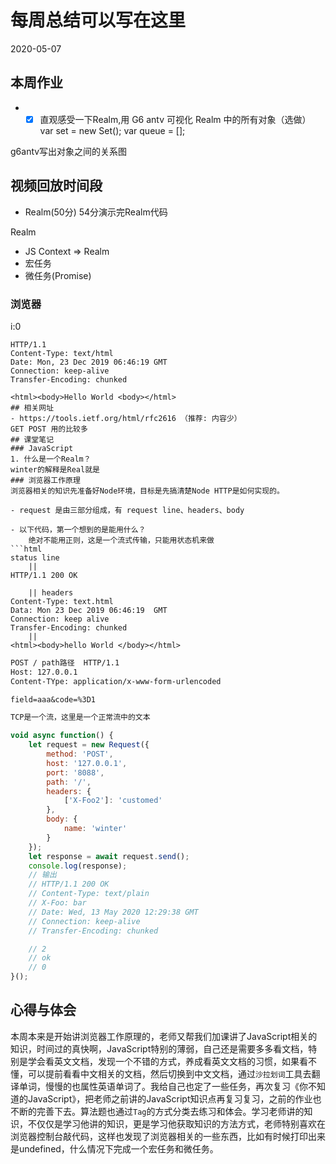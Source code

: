 # 每周总结可以写在这里
2020-05-07
## 本周作业
- - [x] 直观感受一下Realm,用 G6 antv 可视化 Realm 中的所有对象（选做）
var set = new Set();
var queue = [];

g6antv写出对象之间的关系图

## 视频回放时间段
- Realm(50分) 54分演示完Realm代码

Realm
- JS Context => Realm
- 宏任务
- 微任务(Promise)

### 浏览器
i:0

```
HTTP/1.1
Content-Type: text/html
Date: Mon, 23 Dec 2019 06:46:19 GMT
Connection: keep-alive
Transfer-Encoding: chunked

<html><body>Hello World <body></html>
## 相关网址
- https://tools.ietf.org/html/rfc2616 （推荐: 内容少）
GET POST 用的比较多
## 课堂笔记
### JavaScript
1. 什么是一个Realm？
winter的解释是Real就是
### 浏览器工作原理
浏览器相关的知识先准备好Node环境，目标是先搞清楚Node HTTP是如何实现的。

- request 是由三部分组成，有 request line、headers、body

- 以下代码，第一个想到的是能用什么？
    绝对不能用正则，这是一个流式传输，只能用状态机来做
```html
status line
    ||
HTTP/1.1 200 OK  

    || headers
Content-Type: text.html
Data: Mon 23 Dec 2019 06:46:19  GMT
Connection: keep alive
Transfer-Encoding: chunked
    ||
<html><body>hello World </body></html>
```


```markdown
POST / path路径  HTTP/1.1
Host: 127.0.0.1
Content-TYpe: application/x-www-form-urlencoded

field=aaa&code=%3D1

TCP是一个流，这里是一个正常流中的文本
```

```js
void async function() {
    let request = new Request({
        method: 'POST',
        host: '127.0.0.1',
        port: '8088',
        path: '/',
        headers: {
            ['X-Foo2']: 'customed'
        },
        body: {
            name: 'winter'
        }
    });
    let response = await request.send();
    console.log(response);
    // 输出
    // HTTP/1.1 200 OK
    // Content-Type: text/plain
    // X-Foo: bar
    // Date: Wed, 13 May 2020 12:29:38 GMT
    // Connection: keep-alive
    // Transfer-Encoding: chunked

    // 2
    // ok
    // 0
}();


```
## 心得与体会
本周本来是开始讲浏览器工作原理的，老师又帮我们加课讲了JavaScript相关的知识，时间过的真快啊，JavaScript特别的薄弱，自己还是需要多多看文档，特别是学会看英文文档，发现一个不错的方式，养成看英文文档的习惯，如果看不懂，可以提前看看中文相关的文档，然后切换到中文文档，通过`沙拉划词`工具去翻译单词，慢慢的也属性英语单词了。我给自己也定了一些任务，再次复习《你不知道的JavaScript》，把老师之前讲的JavaScript知识点再复习复习，之前的作业也不断的完善下去。算法题也通过`Tag`的方式分类去练习和体会。学习老师讲的知识，不仅仅是学习他讲的知识，更是学习他获取知识的方法方式，老师特别喜欢在浏览器控制台敲代码，这样也发现了浏览器相关的一些东西，比如有时候打印出来是undefined，什么情况下完成一个宏任务和微任务。